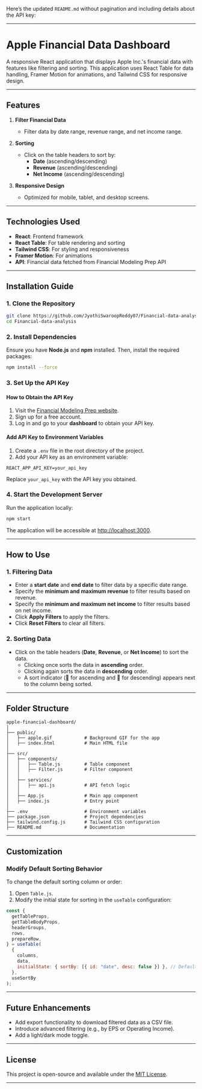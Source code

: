 Here’s the updated `README.md` without pagination and including details about the API key:

---

# **Apple Financial Data Dashboard**

A responsive React application that displays Apple Inc.'s financial data with features like filtering and sorting. This application uses React Table for data handling, Framer Motion for animations, and Tailwind CSS for responsive design.

---

## **Features**

1. **Filter Financial Data**
   - Filter data by date range, revenue range, and net income range.

2. **Sorting**
   - Click on the table headers to sort by:
     - **Date** (ascending/descending)
     - **Revenue** (ascending/descending)
     - **Net Income** (ascending/descending)

3. **Responsive Design**
   - Optimized for mobile, tablet, and desktop screens.

---

## **Technologies Used**

- **React**: Frontend framework
- **React Table**: For table rendering and sorting
- **Tailwind CSS**: For styling and responsiveness
- **Framer Motion**: For animations
- **API**: Financial data fetched from Financial Modeling Prep API

---

## **Installation Guide**

### 1. **Clone the Repository**

```bash
git clone https://github.com/JyothiSwaroopReddy07/Financial-data-analysis.git
cd Financial-data-analysis
```

### 2. **Install Dependencies**

Ensure you have **Node.js** and **npm** installed. Then, install the required packages:

```bash
npm install --force
```

### 3. **Set Up the API Key**

#### **How to Obtain the API Key**
1. Visit the [Financial Modeling Prep website](https://financialmodelingprep.com/).
2. Sign up for a free account.
3. Log in and go to your **dashboard** to obtain your API key.

#### **Add API Key to Environment Variables**
1. Create a `.env` file in the root directory of the project.
2. Add your API key as an environment variable:

```env
REACT_APP_API_KEY=your_api_key
```

Replace `your_api_key` with the API key you obtained.

### 4. **Start the Development Server**

Run the application locally:

```bash
npm start
```

The application will be accessible at [http://localhost:3000](http://localhost:3000).

---

## **How to Use**

### 1. **Filtering Data**
- Enter a **start date** and **end date** to filter data by a specific date range.
- Specify the **minimum and maximum revenue** to filter results based on revenue.
- Specify the **minimum and maximum net income** to filter results based on net income.
- Click **Apply Filters** to apply the filters.
- Click **Reset Filters** to clear all filters.

### 2. **Sorting Data**
- Click on the table headers (**Date**, **Revenue**, or **Net Income**) to sort the data.
  - Clicking once sorts the data in **ascending** order.
  - Clicking again sorts the data in **descending** order.
  - A sort indicator (**🔼** for ascending and **🔽** for descending) appears next to the column being sorted.

---

## **Folder Structure**

```
apple-financial-dashboard/
│
├── public/
│   ├── apple.gif            # Background GIF for the app
│   ├── index.html           # Main HTML file
│
├── src/
│   ├── components/
│   │   ├── Table.js         # Table component
│   │   ├── Filter.js        # Filter component
│   │
│   ├── services/
│   │   ├── api.js           # API fetch logic
│   │
│   ├── App.js               # Main app component
│   ├── index.js             # Entry point
│
├── .env                     # Environment variables
├── package.json             # Project dependencies
├── tailwind.config.js       # Tailwind CSS configuration
├── README.md                # Documentation
```

---

## **Customization**

### Modify Default Sorting Behavior
To change the default sorting column or order:
1. Open `Table.js`.
2. Modify the initial state for sorting in the `useTable` configuration:

```javascript
const {
  getTableProps,
  getTableBodyProps,
  headerGroups,
  rows,
  prepareRow,
} = useTable(
  {
    columns,
    data,
    initialState: { sortBy: [{ id: "date", desc: false }] }, // Default: sort by Date (ascending)
  },
  useSortBy
);
```

---

## **Future Enhancements**

- Add export functionality to download filtered data as a CSV file.
- Introduce advanced filtering (e.g., by EPS or Operating Income).
- Add a light/dark mode toggle.

---

## **License**

This project is open-source and available under the [MIT License](LICENSE).

---
